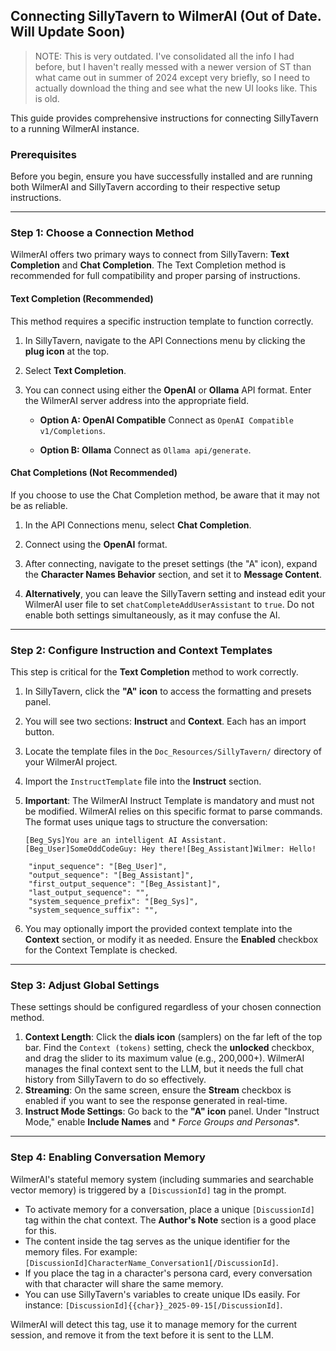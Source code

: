 ## **Connecting SillyTavern to WilmerAI (Out of Date. Will Update Soon)**

> NOTE: This is very outdated. I've consolidated all the info I had before, but I haven't really messed with
> a newer version of ST than what came out in summer of 2024 except very briefly, so I need to actually download
> the thing and see what the new UI looks like. This is old.

This guide provides comprehensive instructions for connecting SillyTavern to a running WilmerAI instance.

### **Prerequisites**

Before you begin, ensure you have successfully installed and are running both WilmerAI and SillyTavern according to
their respective setup instructions.

-----

### **Step 1: Choose a Connection Method**

WilmerAI offers two primary ways to connect from SillyTavern: **Text Completion** and **Chat Completion**. The Text
Completion method is recommended for full compatibility and proper parsing of instructions.

#### **Text Completion (Recommended)**

This method requires a specific instruction template to function correctly.

1. In SillyTavern, navigate to the API Connections menu by clicking the **plug icon** at the top.

2. Select **Text Completion**.

3. You can connect using either the **OpenAI** or **Ollama** API format. Enter the WilmerAI server address into the
   appropriate field.

    * **Option A: OpenAI Compatible**
      Connect as `OpenAI Compatible v1/Completions`.

    * **Option B: Ollama**
      Connect as `Ollama api/generate`.

#### **Chat Completions (Not Recommended)**

If you choose to use the Chat Completion method, be aware that it may not be as reliable.

1. In the API Connections menu, select **Chat Completion**.

2. Connect using the **OpenAI** format.

3. After connecting, navigate to the preset settings (the "A" icon), expand the **Character Names Behavior** section,
   and set it to **Message Content**.

4. **Alternatively**, you can leave the SillyTavern setting and instead edit your WilmerAI user file to set
   `chatCompleteAddUserAssistant` to `true`. Do not enable both settings simultaneously, as it may confuse the AI.

-----

### **Step 2: Configure Instruction and Context Templates**

This step is critical for the **Text Completion** method to work correctly.

1. In SillyTavern, click the **"A" icon** to access the formatting and presets panel.

2. You will see two sections: **Instruct** and **Context**. Each has an import button.

3. Locate the template files in the `Doc_Resources/SillyTavern/` directory of your WilmerAI project.

4. Import the `InstructTemplate` file into the **Instruct** section.

5. **Important**: The WilmerAI Instruct Template is mandatory and must not be modified. WilmerAI relies on this specific
   format to parse commands. The format uses unique tags to structure the conversation:

   ```
   [Beg_Sys]You are an intelligent AI Assistant.[Beg_User]SomeOddCodeGuy: Hey there![Beg_Assistant]Wilmer: Hello!
   ```

  ```
      "input_sequence": "[Beg_User]",
      "output_sequence": "[Beg_Assistant]",
      "first_output_sequence": "[Beg_Assistant]",
      "last_output_sequence": "",
      "system_sequence_prefix": "[Beg_Sys]",
      "system_sequence_suffix": "",
  ```

6. You may optionally import the provided context template into the **Context** section, or modify it as needed. Ensure
   the **Enabled** checkbox for the Context Template is checked.

-----

### **Step 3: Adjust Global Settings**

These settings should be configured regardless of your chosen connection method.

1. **Context Length**: Click the **dials icon** (samplers) on the far left of the top bar. Find the `Context (tokens)`
   setting, check the **unlocked** checkbox, and drag the slider to its maximum value (e.g., 200,000+). WilmerAI manages
   the final context sent to the LLM, but it needs the full chat history from SillyTavern to do so effectively.
2. **Streaming**: On the same screen, ensure the **Stream** checkbox is enabled if you want to see the response
   generated in real-time.
3. **Instruct Mode Settings**: Go back to the **"A" icon** panel. Under "Instruct Mode," enable **Include Names** and *
   *Force Groups and Personas**.

-----

### **Step 4: Enabling Conversation Memory**

WilmerAI's stateful memory system (including summaries and searchable vector memory) is triggered by a `[DiscussionId]`
tag in the prompt.

* To activate memory for a conversation, place a unique `[DiscussionId]` tag within the chat context. The **Author's
  Note** section is a good place for this.
* The content inside the tag serves as the unique identifier for the memory files. For example:
  `[DiscussionId]CharacterName_Conversation1[/DiscussionId]`.
* If you place the tag in a character's persona card, every conversation with that character will share the same memory.
* You can use SillyTavern's variables to create unique IDs easily. For instance:
  `[DiscussionId]{{char}}_2025-09-15[/DiscussionId]`.

WilmerAI will detect this tag, use it to manage memory for the current session, and remove it from the text before it is
sent to the LLM.